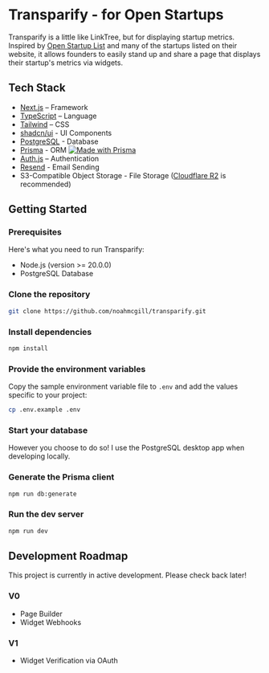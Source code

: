 # Transparify - for Open Startups

Transparify is a little like LinkTree, but for displaying startup metrics. Inspired by [Open Startup List](https://openstartuplist.com/) and many of the startups listed on their website, it allows founders to easily stand up and share a page that displays their startup's metrics via widgets.

## Tech Stack

- [Next.js](https://nextjs.org/) – Framework
- [TypeScript](https://www.typescriptlang.org/) – Language
- [Tailwind](https://tailwindcss.com/) – CSS
- [shadcn/ui](https://ui.shadcn.com) - UI Components
- [PostgreSQL](https://www.postgresql.org/) - Database
- [Prisma](https://prisma.io) - ORM [![Made with Prisma](https://made-with.prisma.io/dark.svg)](https://prisma.io)
- [Auth.js](https://authjs.dev/) – Authentication 
- [Resend](https://resend.com) - Email Sending
- S3-Compatible Object Storage - File Storage ([Cloudflare R2](https://www.cloudflare.com/developer-platform/products/r2/) is recommended)

## Getting Started

### Prerequisites

Here's what you need to run Transparify:

* Node.js (version >= 20.0.0)
* PostgreSQL Database

### Clone the repository

```bash
git clone https://github.com/noahmcgill/transparify.git
```

### Install dependencies

```bash
npm install
```

### Provide the environment variables

Copy the sample environment variable file to `.env` and add the values specific to your project:

```bash
cp .env.example .env
```

### Start your database

However you choose to do so! I use the PostgreSQL desktop app when developing locally.

### Generate the Prisma client

```bash
npm run db:generate
```

### Run the dev server

```bash
npm run dev
```

## Development Roadmap

This project is currently in active development. Please check back later!

### V0
* Page Builder
* Widget Webhooks

### V1
* Widget Verification via OAuth
